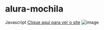 # alura-mochila
Javascript
<a href="https://mochila-red.vercel.app/">Clique aqui para ver o site</a>
![image](https://user-images.githubusercontent.com/31145366/208900465-d82aeb0c-04b4-44f1-96e1-507aaadcef0a.png)
